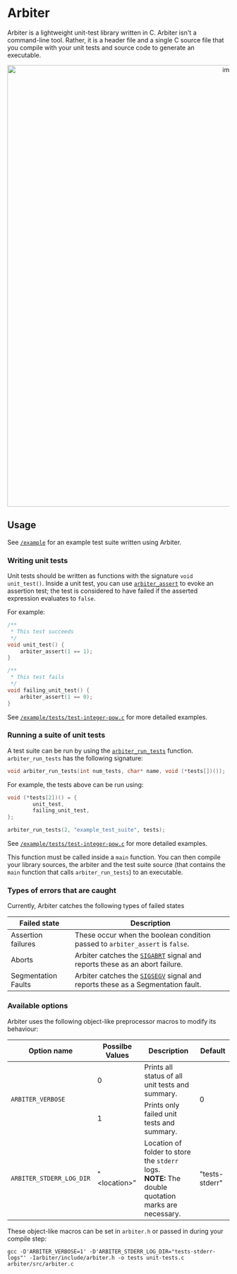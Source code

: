 # Arbiter
Arbiter is a lightweight unit-test library written in C. Arbiter isn't a command-line tool. Rather, it is a header file and a single C source file that you compile with your unit tests and source code to generate an executable.

<center>
<img width="1000" alt="image" src="https://github.com/janithpet/arbiter/assets/22471198/5eec1930-5d2b-4ee3-b4d3-7f6fba1d3f39">
</center>

## Usage
See [`/example`](example) for an example test suite written using Arbiter.

### Writing unit tests
Unit tests should be written as functions with the signature `void unit_test()`. Inside a unit test, you can use [`arbiter_assert`](/include/arbiter.h) to evoke an assertion test; the test is considered to have failed if the asserted expression evaluates to `false`.

For example:
```c
/**
 * This test succeeds
 */
void unit_test() {
    arbiter_assert(1 == 1);
}

/**
 * This test fails
 */
void failing_unit_test() {
    arbiter_assert(1 == 0);
}
```

See [`/example/tests/test-integer-pow.c`](/example/tests/test-integer-pow.c) for more detailed examples.

### Running a suite of unit tests
A test suite can be run by using the [`arbiter_run_tests`](include/arbiter.h) function. `arbiter_run_tests` has the following signature:
```c
void arbiter_run_tests(int num_tests, char* name, void (*tests[])());
```

For example, the tests above can be run using:
```c
void (*tests[2])() = {
        unit_test,
        failing_unit_test,
};

arbiter_run_tests(2, "example_test_suite", tests);
```

See [`/example/tests/test-integer-pow.c`](/example/tests/test-integer-pow.c) for more detailed examples.

This function must be called inside a `main` function. You can then compile your library sources, the arbiter and the test suite source (that contains the `main` function that calls `arbiter_run_tests`) to an executable.







### Types of errors that are caught
Currently, Arbiter catches the following types of failed states

<center>

|Failed state|Description|
|----------|-------------|
| Assertion failures | These occur when the boolean condition passed to `arbiter_assert` is `false`. |
| Aborts | Arbiter catches the [`SIGABRT`](https://en.cppreference.com/w/c/program/SIG_types) signal and reports these as an abort failure. |
| Segmentation Faults| Arbiter catches the [`SIGSEGV`](https://en.cppreference.com/w/c/program/SIG_types) signal and reports these as a Segmentation fault. |


</center>

### Available options
Arbiter uses the following object-like preprocessor macros to modify its behaviour:
<table>
    <thead>
        <tr>
            <th>Option name</th>
            <th>Possilbe Values</th>
            <th>Description</th>
            <th>Default</th>
        </tr>
    </thead>
    <tbody>
        <tr>
            <td rowspan=2><code>ARBITER_VERBOSE</code></td>
            <td rowspan=1>0</td>
            <td>Prints all status of all unit tests and summary.</td>
			<td rowspan=2>0</td>
        </tr>
        <tr>
            <td rowspan=1>1</td>
            <td rowspan=>Prints only failed unit tests and summary.</td>
        </tr>
        <tr>
          <td rowspan=1><code>ARBITER_STDERR_LOG_DIR</code></td>
            <td rowspan=1>"&ltlocation&gt"</td>
            <td>Location of folder to store the <code>stderr</code> logs. <br>
            <b>NOTE:</b> The double quotation marks are necessary.</td>
			<td rowspan=2>"tests-stderr"</td>
        </tr>
    </tbody>
</table>

These object-like macros can be set in `arbiter.h` or passed in during your compile step:

```shell
gcc -D'ARBITER_VERBOSE=1' -D'ARBITER_STDERR_LOG_DIR="tests-stderr-logs"' -Iarbiter/include/arbiter.h -o tests unit-tests.c arbiter/src/arbiter.c
```
